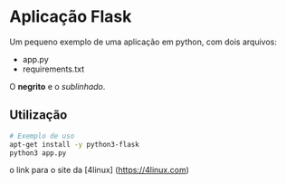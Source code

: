 # Aplicação Flask


Um pequeno exemplo de uma aplicação em python, com dois arquivos:

- app.py
- requirements.txt

O **negrito** e o *sublinhado*.

## Utilização

```bash
# Exemplo de uso
apt-get install -y python3-flask
python3 app.py
```
o link para o site da [4linux] (https://4linux.com)
